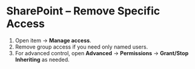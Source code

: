 # SharePoint – Remove Specific Access

1. Open item → **Manage access**.
2. Remove group access if you need only named users.
3. For advanced control, open **Advanced** → **Permissions** → **Grant/Stop Inheriting** as needed.
